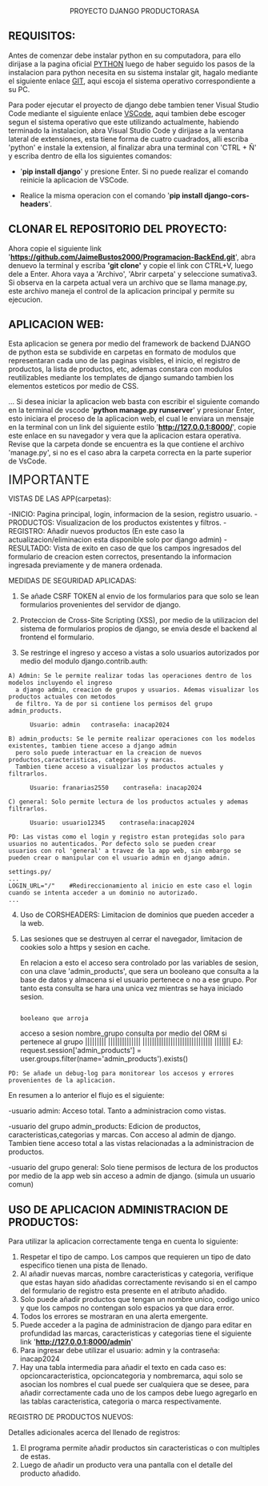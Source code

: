 <div align="center">
  PROYECTO DJANGO PRODUCTORASA
</div>


REQUISITOS:
-----

Antes de comenzar debe instalar python en su computadora, para ello dirijase a la pagina oficial [PYTHON](https://www.python.org/downloads/) luego de haber seguido los pasos de la instalacion para python necesita en su sistema instalar git, hagalo mediante el siguiente enlace [GIT](https://git-scm.com/download/), aqui escoja el sistema operativo correspondiente a su PC.

Para poder ejecutar el proyecto de django debe tambien tener Visual Studio Code mediante el siguiente enlace [VSCode](https://code.visualstudio.com/download), aqui tambien debe escoger segun el sistema operativo que este utilizando actualmente,
habiendo terminado la instalacion, abra Visual Studio Code y dirijase a la ventana lateral de extensiones, esta tiene forma de
cuatro cuadrados, alli escriba 'python' e instale la extension, al finalizar abra una terminal con 'CTRL + Ñ' y escriba dentro de
ella los siguientes comandos:

  - '**pip install django**' y presione Enter. 
    Si no puede realizar el comando reinicie la aplicacion de VSCode.

  - Realice la misma operacion con el comando '**pip install django-cors-headers**'.

CLONAR EL REPOSITORIO DEL PROYECTO:
-----
Ahora copie el siguiente link '**https://github.com/JaimeBustos2000/Programacion-BackEnd.git**', abra denuevo la terminal y escriba **'git clone'** y copie el link con CTRL+V, luego dele a Enter. Ahora vaya a 'Archivo', 'Abrir carpeta' y seleccione sumativa3. Si observa en la carpeta actual vera un archivo que se llama manage.py, este archivo maneja el control de la aplicacion principal y permite su ejecucion.

APLICACION WEB:
------
Esta aplicacion se genera por medio del framework de backend DJANGO de python esta se subdivide en carpetas en formato de modulos que representaran cada uno de las paginas visibles, el inicio, el registro de productos, la lista de productos, etc, ademas constara con modulos reutilizables mediante los templates de django sumando tambien los elementos esteticos por medio de CSS.

...
Si desea iniciar la aplicacion web basta con escribir el siguiente comando en la terminal de vscode '**python manage.py runserver**' y presionar Enter, esto iniciara el proceso de la aplicacion web, el cual le enviara un mensaje en la terminal con un link del siguiente estilo '**http://127.0.0.1:8000/**', copie este enlace en su navegador y vera que la aplicacion estara operativa. Revise que la carpeta donde se encuentra es la que contiene el archivo 'manage.py', si no es el caso abra la carpeta correcta en la parte superior de VsCode.

<div style="font-size:25px;">
  IMPORTANTE
</div>

VISTAS DE LAS APP(carpetas):

-INICIO: Pagina principal, login, informacion de la sesion, registro usuario.
-PRODUCTOS: Visualizacion de los productos existentes y filtros.
-REGISTRO: Añadir nuevos productos (En este caso la actualizacion/eliminacion esta disponible solo por django admin)
-RESULTADO: Vista de exito en caso de que los campos ingresados del formulario de creacion esten correctos, presentando
            la informacion ingresada previamente y de manera ordenada.



MEDIDAS DE SEGURIDAD APLICADAS:

  1) Se añade CSRF TOKEN al envio de los formularios para que solo se lean formularios provenientes del servidor de django.

  2) Proteccion de Cross-Site Scripting (XSS), por medio de la utilizacion del sistema de formularios propios de django,
    se envia desde el backend al frontend el formulario.

  3) Se restringe el ingreso y acceso a vistas a solo usuarios autorizados por medio del modulo django.contrib.auth:

    A) Admin: Se le permite realizar todas las operaciones dentro de los modelos incluyendo el ingreso
      a django admin, creacion de grupos y usuarios. Ademas visualizar los productos actuales con metodos
      de filtro. Ya de por si contiene los permisos del grupo admin_products.

          Usuario: admin   contraseña: inacap2024

    B) admin_products: Se le permite realizar operaciones con los modelos existentes, tambien tiene acceso a django admin
      pero solo puede interactuar en la creacion de nuevos productos,caracteristicas, categorias y marcas. 
      Tambien tiene acceso a visualizar los productos actuales y filtrarlos.

          Usuario: franarias2550    contraseña: inacap2024

    C) general: Solo permite lectura de los productos actuales y ademas filtrarlos.

          Usuario: usuario12345    contraseña:inacap2024

    PD: Las vistas como el login y registro estan protegidas solo para usuarios no autenticados. Por defecto solo se pueden crear
    usuarios con rol 'general' a travez de la app web, sin embargo se pueden crear o manipular con el usuario admin en django admin.

    settings.py/
    ...
    LOGIN_URL="/"    #Redireccionamiento al inicio en este caso el login cuando se intenta acceder a un dominio no autorizado.
    ...

  4) Uso de CORSHEADERS: Limitacion de dominios que pueden acceder a la web.

  5) Las sesiones que se destruyen al cerrar el navegador, limitacion de cookies solo a https y sesion en cache.

     En relacion a esto el acceso sera controlado por las variables de sesion, con una clave 'admin_products', que sera un booleano que consulta a la base de datos y almacena si el usuario pertenece o no a ese grupo. Por tanto esta consulta se hara una unica vez mientras se haya iniciado sesion.

                                                                                    booleano que arroja
        acceso a sesion    nombre_grupo             consulta por medio del ORM     si pertenece al grupo
           |||||||||      ||||||||||||||          ||||||||||||||||||||||||||||||      |||||||
     EJ: request.session['admin_products'] = user.groups.filter(name='admin_products').exists()

    PD: Se añade un debug-log para monitorear los accesos y errores provenientes de la aplicacion.


En resumen a lo anterior el flujo es el siguiente:

-usuario admin: Acceso total. Tanto a administracion como vistas.

-usuario del grupo admin_products: Edicion de productos, caracteristicas,categorias y marcas. Con acceso al admin de django.
  Tambien tiene acceso total a las vistas relacionadas a la administracion de productos.

-usuario del grupo general: Solo tiene permisos de lectura de los productos por medio de la app web sin acceso a admin de django.
  (simula un usuario comun)


USO DE APLICACION ADMINISTRACION DE PRODUCTOS:
-----
Para utilizar la aplicacion correctamente tenga en cuenta lo siguiente:

 1) Respetar el tipo de campo. Los campos que requieren un tipo de dato especifico tienen una pista de llenado.
 2) Al añadir nuevas marcas, nombre caracteristicas y categoria, verifique que estas hayan sido añadidas correctamente revisando si en el campo del formulario de registro esta presente en el atributo añadido.
 3) Solo puede añadir productos que tengan un nombre unico, codigo unico y que los campos no contengan solo espacios ya que dara error.
 4) Todos los errores se mostraran en una alerta emergente.
 5) Puede acceder a la pagina de administracion de django para editar en profundidad las marcas, caracteristicas y categorias tiene el siguiente link '**http://127.0.0.1:8000/admin**'
 6) Para ingresar debe utilizar el usuario: admin  y la contraseña: inacap2024
 7) Hay una tabla intermedia para añadir el texto en cada caso es: opcioncaracteristica, opcioncategoria y nombremarca, aqui solo se asocian los nombres el cual puede ser cualquiera que se desee, para añadir correctamente cada uno de los campos debe luego agregarlo en las tablas caracteristica, categoria o marca respectivamente.


REGISTRO DE PRODUCTOS NUEVOS:

Detalles adicionales acerca del llenado de registros:
 1) El programa permite añadir productos sin caracteristicas o con multiples de estas.
 2) Luego de añadir un producto vera una pantalla con el detalle del producto añadido.
